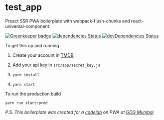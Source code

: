 # test_app


Preact SSR PWA boilerplate with webpack-flush-chunks and react-universal-component

[![Greenkeeper badge](https://badges.greenkeeper.io/Guru107/test_app.svg)](https://greenkeeper.io/)
[![dependencies Status](https://david-dm.org/Guru107/test_app/status.svg)](https://david-dm.org/Guru107/test_app)
[![devDependencies Status](https://david-dm.org/Guru107/test_app/dev-status.svg)](https://david-dm.org/Guru107/test_app?type=dev)

To get this up and running

1. Create your account in [TMDB](https://www.themoviedb.org/settings/api)

2. Add your api key in `src/app/secret_key.js`

3. `yarn install`
4. `yarn start`

To run the production build

`yarn run start:prod`

*P.S. This boilerplate was created for a [codelab](https://medium.com/@guru107/my-first-talk-at-gdg-f3ef31253734) on PWA at [GDG Mumbai](https://www.meetup.com/preview/GDG-Mumbai)*